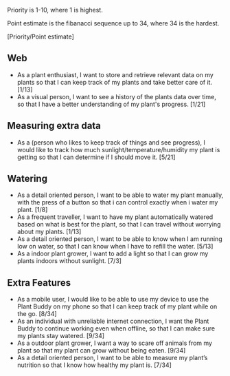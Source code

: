 Priority is 1-10, where 1 is highest.

Point estimate is the fibanacci sequence up to 34, where 34 is the hardest.

[Priority/Point estimate]

## Web
- As a plant enthusiast, I want to store and retrieve relevant data on my plants so that I can keep track of my plants and take better care of it. [1/13]
- As a visual person, I want to see a history of the plants data over time, so that I have a better understanding of my plant's progress. [1/21]

## Measuring extra data
- As a (person who likes to keep track of things and see progress), I would like to track how much sunlight/temperature/humidity my plant is getting so that I can determine if I should move it. [5/21]

## Watering
- As a detail oriented person, I want to be able to water my plant manually, with the press of a button so that i can control exactly when i water my plant. [1/8]
- As a frequent traveller, I want to have my plant automatically watered based on what is best for the plant, so that I can travel without worrying about my plants. [1/13]
- As a detail oriented person, I want to be able to know when I am running low on water, so that I can know when I have to refill the water. [5/13]
- As a indoor plant grower, I want to add a light so that I can grow my plants indoors without sunlight. [7/3]
	

## Extra Features
- As a mobile user, I would like to be able to use my device to use the Plant Buddy on my phone so that I can keep track of my plant while on the go. [8/34]
- As an individual with unreliable internet connection, I want the Plant Buddy to continue working even when offline, so that I can make sure my plants stay watered. [9/34]
- As a outdoor plant grower, I want a way to scare off animals from my plant so that my plant can grow without being eaten. [9/34]
- As a detail oriented person, I want to be able to measure my plant’s nutrition so that I know how healthy my plant is. [7/34]
